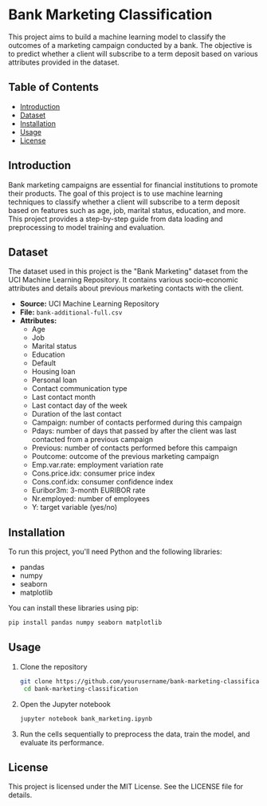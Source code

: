 # Bank Marketing Classification

This project aims to build a machine learning model to classify the outcomes of a marketing campaign conducted by a bank. The objective is to predict whether a client will subscribe to a term deposit based on various attributes provided in the dataset.

## Table of Contents
- [Introduction](#introduction)
- [Dataset](#dataset)
- [Installation](#installation)
- [Usage](#usage)
- [License](#license)

## Introduction

Bank marketing campaigns are essential for financial institutions to promote their products. The goal of this project is to use machine learning techniques to classify whether a client will subscribe to a term deposit based on features such as age, job, marital status, education, and more. This project provides a step-by-step guide from data loading and preprocessing to model training and evaluation.

## Dataset

The dataset used in this project is the "Bank Marketing" dataset from the UCI Machine Learning Repository. It contains various socio-economic attributes and details about previous marketing contacts with the client.

- **Source:** UCI Machine Learning Repository
- **File:** `bank-additional-full.csv`
- **Attributes:**
  - Age
  - Job
  - Marital status
  - Education
  - Default
  - Housing loan
  - Personal loan
  - Contact communication type
  - Last contact month
  - Last contact day of the week
  - Duration of the last contact
  - Campaign: number of contacts performed during this campaign
  - Pdays: number of days that passed by after the client was last contacted from a previous campaign
  - Previous: number of contacts performed before this campaign
  - Poutcome: outcome of the previous marketing campaign
  - Emp.var.rate: employment variation rate
  - Cons.price.idx: consumer price index
  - Cons.conf.idx: consumer confidence index
  - Euribor3m: 3-month EURIBOR rate
  - Nr.employed: number of employees
  - Y: target variable (yes/no)

## Installation

To run this project, you'll need Python and the following libraries:

- pandas
- numpy
- seaborn
- matplotlib

You can install these libraries using pip:

```sh
pip install pandas numpy seaborn matplotlib
```
## Usage

1. Clone the repository

   ```sh
   git clone https://github.com/yourusername/bank-marketing-classification.git
    cd bank-marketing-classification
   ```
   
2. Open the Jupyter notebook

   ```sh
   jupyter notebook bank_marketing.ipynb
    ```

3. Run the cells sequentially to preprocess the data, train the model, and evaluate its performance.

## License

This project is licensed under the MIT License. See the LICENSE file for details.


